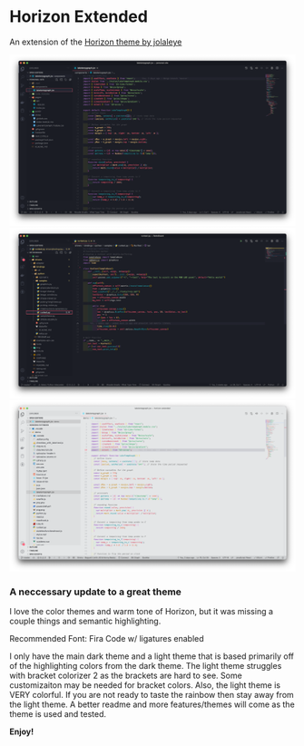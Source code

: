 # Horizon Extended

An extension of the [Horizon theme by jolaleye](https://marketplace.visualstudio.com/items?itemName=jolaleye.horizon-theme-vscode)

![jsx screenshot](./jsxshot.png)
![python screenshot](./pythonshot.png)
![light jsx screenshot](./lightjsx.png)

### A neccessary update to a great theme

I love the color themes and warm tone of Horizon, but it was missing a couple things and semantic highlighting.

Recommended Font: Fira Code w/ ligatures enabled

I only have the main dark theme and a light theme that is based primarily off of the highlighting colors from the dark theme. The light theme struggles with bracket colorizer 2 as the brackets are hard to see. Some customizaiton may be needed for bracket colors. Also, the light theme is VERY colorful. If you are not ready to taste the rainbow then stay away from the light theme. A better readme and more features/themes will come as the theme is used and tested. 

**Enjoy!**